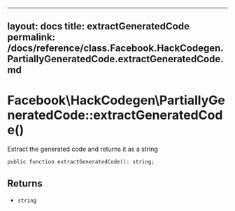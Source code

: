 
***

layout: docs
title: extractGeneratedCode
permalink: /docs/reference/class.Facebook.HackCodegen.PartiallyGeneratedCode.extractGeneratedCode.md
---







# Facebook\\HackCodegen\\PartiallyGeneratedCode::extractGeneratedCode()




Extract the generated code and returns it as a string




``` Hack
public function extractGeneratedCode(): string;
```




## Returns




- ` string `